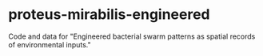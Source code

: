# proteus-mirabilis-engineered
Code and data for "Engineered bacterial swarm patterns as spatial records of environmental inputs."
